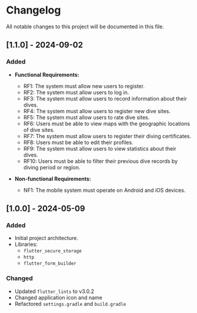 # Changelog

All notable changes to this project will be documented in this file.

## [1.1.0] - 2024-09-02

### Added
- **Functional Requirements:**
  - RF1: The system must allow new users to register.
  - RF2: The system must allow users to log in.
  - RF3: The system must allow users to record information about their dives.
  - RF4: The system must allow users to register new dive sites.
  - RF5: The system must allow users to rate dive sites.
  - RF6: Users must be able to view maps with the geographic locations of dive sites.
  - RF7: The system must allow users to register their diving certificates.
  - RF8: Users must be able to edit their profiles.
  - RF9: The system must allow users to view statistics about their dives.
  - RF10: Users must be able to filter their previous dive records by diving period or region.

- **Non-functional Requirements:**
  - NF1: The mobile system must operate on Android and iOS devices.

## [1.0.0] - 2024-05-09

### Added
- Initial project architecture.
- Libraries:
  - `flutter_secure_storage`
  - `http`
  - `flutter_form_builder`

### Changed
- Updated `flutter_lints` to v3.0.2
- Changed application icon and name
- Refactored `settings.gradle` and `build.gradle`